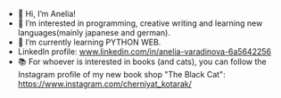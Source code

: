- 👋 Hi, I’m Anelia!
- 👀 I’m interested in programming, creative writing and learning new languages(mainly japanese and german).
- 🌱 I’m currently learning PYTHON WEB.
- LinkedIn profile: www.linkedin.com/in/anelia-varadinova-6a5642256 
- :books: For whoever is interested in books (and cats), you can follow the Instagram profile of my new book shop "The Black Cat": https://www.instagram.com/cherniyat_kotarak/

<!---
aqcchi/aqcchi is a ✨ special ✨ repository because its `README.md` (this file) appears on your GitHub profile.
You can click the Preview link to take a look at your changes.
--->
